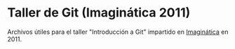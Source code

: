 # Taller de Git (Imaginática 2011)

Archivos útiles para el taller "Introducción a Git" impartido en [Imaginática](http://imaginatica.org/) en 2011.
